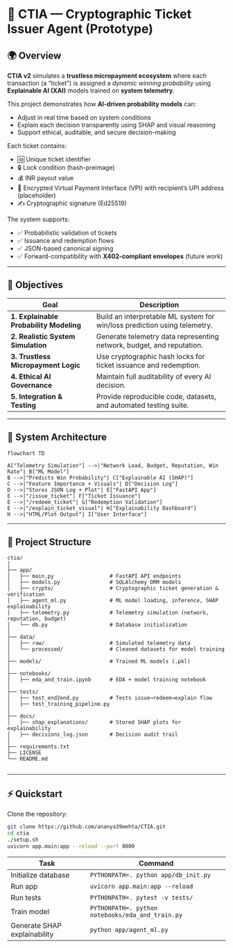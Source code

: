 # 🔐 CTIA — Cryptographic Ticket Issuer Agent (Prototype)

## 🌍 Overview

**CTIA v2** simulates a **trustless micropayment ecosystem** where each transaction (a “ticket”) is assigned a *dynamic winning probability* using **Explainable AI (XAI)** models trained on **system telemetry**.

This project demonstrates how **AI-driven probability models** can:
- Adjust in real time based on system conditions  
- Explain each decision transparently using SHAP and visual reasoning  
- Support ethical, auditable, and secure decision-making  

Each ticket contains:
- 🆔 Unique ticket identifier  
- 🔒 Lock condition (hash-preimage)  
- 💰 INR payout value  
- 📩 Encrypted Virtual Payment Interface (VPI) with recipient’s UPI address (placeholder)  
- ✍️ Cryptographic signature (Ed25519)  

The system supports:
- ✅ Probabilistic validation of tickets  
- ✅ Issuance and redemption flows  
- ✅ JSON-based canonical signing  
- ✅ Forward-compatibility with **X402-compliant envelopes** (future work)  

---

## 🎯 Objectives

| Goal | Description |
|------|--------------|
| **1. Explainable Probability Modeling** | Build an interpretable ML system for win/loss prediction using telemetry. |
| **2. Realistic System Simulation** | Generate telemetry data representing network, budget, and reputation. |
| **3. Trustless Micropayment Logic** | Use cryptographic hash locks for ticket issuance and redemption. |
| **4. Ethical AI Governance** | Maintain full auditability of every AI decision. |
| **5. Integration & Testing** | Provide reproducible code, datasets, and automated testing suite. |

---

## 🧩 System Architecture

```mermaid
flowchart TD

A["Telemetry Simulation"] -->|"Network Load, Budget, Reputation, Win Rate"| B["ML Model"]
B -->|"Predicts Win Probability"| C["Explainable AI (SHAP)"]
C -->|"Feature Importance + Visuals"| D["Decision Log"]
D -->|"Stores JSON Log + Plot"| E["FastAPI App"]
E -->|"/issue_ticket"| F["Ticket Issuance"]
E -->|"/redeem_ticket"| G["Redemption Validation"]
E -->|"/explain_ticket_visual"| H["Explainability Dashboard"]
H -->|"HTML/Plot Output"| I["User Interface"]
```
---

## 📂 Project Structure

```text
ctia/
│
├── app/
│   ├── main.py                  # FastAPI API endpoints
│   ├── models.py                # SQLAlchemy ORM models
│   ├── crypto/                  # Cryptographic ticket generation & verification
│   ├── agent_ml.py              # ML model loading, inference, SHAP explainability
│   ├── telemetry.py             # Telemetry simulation (network, reputation, budget)
│   └── db.py                    # Database initialization
│
├── data/
│   ├── raw/                     # Simulated telemetry data
│   └── processed/               # Cleaned datasets for model training
│
├── models/                      # Trained ML models (.pkl)
│
├── notebooks/
│   ├── eda_and_train.ipynb      # EDA + model training notebook
│
├── tests/
│   ├── test_end2end.py          # Tests issue→redeem→explain flow
│   ├── test_training_pipeline.py
│
├── docs/
│   ├── shap_explanations/       # Stored SHAP plots for explainability
│   ├── decisions_log.json       # Decision audit trail
│
├── requirements.txt
├── LICENSE
└── README.md


```
---

## ⚡ Quickstart

Clone the repository:

```bash
git clone https://github.com/ananya39mehta/CTIA.git
cd ctia
./setup.sh
uvicorn app.main:app --reload --port 8000

```
| Task                         | Command                                          |
| ---------------------------- | ------------------------------------------------ |
| Initialize database          | `PYTHONPATH=. python app/db_init.py`             |
| Run app                      | `uvicorn app.main:app --reload`                  |
| Run tests                    | `PYTHONPATH=. pytest -v tests/`                  |
| Train model                  | `PYTHONPATH=. python notebooks/eda_and_train.py` |
| Generate SHAP explainability | `python app/agent_ml.py`                         |



